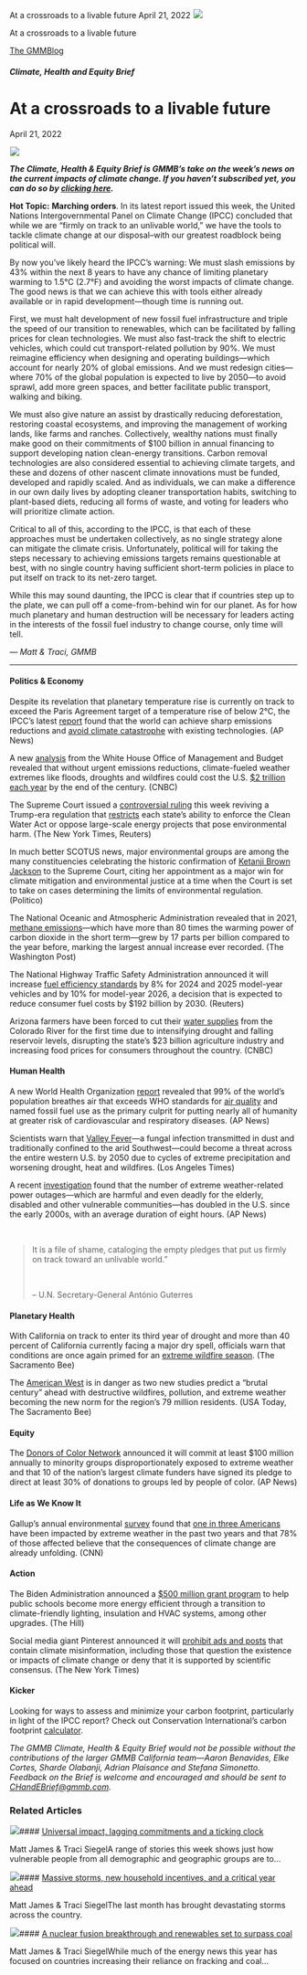 



At a crossroads to a livable future
April 21, 2022
![](data:image/gif;base64,R0lGODlhAQABAAAAACH5BAEKAAEALAAAAAABAAEAAAICTAEAOw==)![](https://www.gmmb.com/wp-content/uploads/2022/04/Picture1.png)



At a crossroads to a livable future





 [The GMMBlog](/blog/)



##### Climate, Health and Equity Brief

 At a crossroads to a livable future
===================================


April 21, 2022



![](data:image/gif;base64,R0lGODlhAQABAAAAACH5BAEKAAEALAAAAAABAAEAAAICTAEAOw==)![](https://www.gmmb.com/wp-content/uploads/2022/04/Picture1-552x510.png) 


***The Climate, Health & Equity Brief is GMMB’s take on the week’s news on the current impacts of climate change. If you haven’t subscribed yet, you can do so by [clicking here](https://mailchimp.us4.list-manage.com/subscribe?u=f2f8c4bdabe1a2a83f914e813&id=4a13a601e2).***


**Hot Topic:** **Marching orders**. In its latest report issued this week, the United Nations Intergovernmental Panel on Climate Change (IPCC) concluded that while we are “firmly on track to an unlivable world,” we have the tools to tackle climate change at our disposal–with our greatest roadblock being political will.


By now you’ve likely heard the IPCC’s warning: We must slash emissions by 43% within the next 8 years to have any chance of limiting planetary warming to 1.5°C (2.7°F) and avoiding the worst impacts of climate change. The good news is that we can achieve this with tools either already available or in rapid development—though time is running out.


First, we must halt development of new fossil fuel infrastructure and triple the speed of our transition to renewables, which can be facilitated by falling prices for clean technologies. We must also fast-track the shift to electric vehicles, which could cut transport-related pollution by 90%. We must reimagine efficiency when designing and operating buildings—which account for nearly 20% of global emissions. And we must redesign cities—where 70% of the global population is expected to live by 2050—to avoid sprawl, add more green spaces, and better facilitate public transport, walking and biking.


We must also give nature an assist by drastically reducing deforestation, restoring coastal ecosystems, and improving the management of working lands, like farms and ranches. Collectively, wealthy nations must finally make good on their commitments of $100 billion in annual financing to support developing nation clean-energy transitions. Carbon removal technologies are also considered essential to achieving climate targets, and these and dozens of other nascent climate innovations must be funded, developed and rapidly scaled. And as individuals, we can make a difference in our own daily lives by adopting cleaner transportation habits, switching to plant-based diets, reducing all forms of waste, and voting for leaders who will prioritize climate action.


Critical to all of this, according to the IPCC, is that each of these approaches must be undertaken collectively, as no single strategy alone can mitigate the climate crisis. Unfortunately, political will for taking the steps necessary to achieving emissions targets remains questionable at best, with no single country having sufficient short-term policies in place to put itself on track to its net-zero target.


While this may sound daunting, the IPCC is clear that if countries step up to the plate, we can pull off a come-from-behind win for our planet. As for how much planetary and human destruction will be necessary for leaders acting in the interests of the fossil fuel industry to change course, only time will tell.


*— Matt & Traci, GMMB*




---


#### Politics & Economy



Despite its revelation that planetary temperature rise is currently on track to exceed the Paris Agreement target of a temperature rise of below 2°C, the IPCC’s latest [report](https://report.ipcc.ch/ar6wg3/pdf/IPCC_AR6_WGIII_FinalDraft_FullReport.pdf) found that the world can achieve sharp emissions reductions and [avoid climate catastrophe](https://apnews.com/article/climate-united-nations-paris-europe-berlin-802ae4475c9047fb6d82ac88b37a690e) with existing technologies. (AP News)


A new [analysis](https://www.whitehouse.gov/wp-content/uploads/2022/04/OMB_Climate_Risk_Exposure_2022.pdf) from the White House Office of Management and Budget revealed that without urgent emissions reductions, climate-fueled weather extremes like floods, droughts and wildfires could cost the U.S. [$2 trillion each year](https://www.cnbc.com/2022/04/04/climate-change-could-cost-us-2-trillion-each-year-by-2100-omb.html) by the end of the century. (CNBC)


The Supreme Court issued a [controversial ruling](https://www.nytimes.com/2022/04/06/us/politics/supreme-court-clean-water-act.html) this week reviving a Trump-era regulation that [restricts](https://www.reuters.com/legal/government/supreme-court-uses-shadow-docket-revive-trump-epa-clean-water-rule-2022-04-06/) each state’s ability to enforce the Clean Water Act or oppose large-scale energy projects that pose environmental harm. (The New York Times, Reuters)


In much better SCOTUS news, major environmental groups are among the many constituencies celebrating the historic confirmation of [Ketanji Brown Jackson](https://www.politico.com/newsletters/morning-energy/2022/04/08/calming-the-troubled-energy-waters-00023967) to the Supreme Court, citing her appointment as a major win for climate mitigation and environmental justice at a time when the Court is set to take on cases determining the limits of environmental regulation. (Politico)


The National Oceanic and Atmospheric Administration revealed that in 2021, [methane emissions](https://www.washingtonpost.com/climate-environment/2022/04/07/methane-emissions-jumped-by-record-2021-noaa-says/)—which have more than 80 times the warming power of carbon dioxide in the short term—grew by 17 parts per billion compared to the year before, marking the largest annual increase ever recorded. (The Washington Post)


The National Highway Traffic Safety Administration announced it will increase [fuel efficiency standards](https://www.reuters.com/business/autos-transportation/biden-administration-finalizes-new-stringent-fuel-economy-rules-2022-04-01/) by 8% for 2024 and 2025 model-year vehicles and by 10% for model-year 2026, a decision that is expected to reduce consumer fuel costs by $192 billion by 2030. (Reuters)


Arizona farmers have been forced to cut their [water supplies](https://www.cnbc.com/2022/04/03/arizona-farmers-are-slammed-by-water-cuts-in-the-west-amid-drought.html) from the Colorado River for the first time due to intensifying drought and falling reservoir levels, disrupting the state’s $23 billion agriculture industry and increasing food prices for consumers throughout the country. (CNBC)


#### Human Health


A new World Health Organization [report](https://www.who.int/news/item/04-04-2022-billions-of-people-still-breathe-unhealthy-air-new-who-data) revealed that 99% of the world’s population breathes air that exceeds WHO standards for [air quality](https://apnews.com/article/science-health-asia-united-nations-environment-dafbedfa74d46297e013a5f47ced010d) and named fossil fuel use as the primary culprit for putting nearly all of humanity at greater risk of cardiovascular and respiratory diseases. (AP News)


Scientists warn that [Valley Fever](https://www.latimes.com/california/story/2022-04-04/how-climate-change-is-making-valley-fever-worse)—a fungal infection transmitted in dust and traditionally confined to the arid Southwest—could become a threat across the entire western U.S. by 2050 due to cycles of extreme precipitation and worsening drought, heat and wildfires. (Los Angeles Times)


A recent [investigation](https://apnews.com/article/wildfires-storms-science-business-health-7a0fb8c998c1d56759989dda62292379) found that the number of extreme weather-related power outages—which are harmful and even deadly for the elderly, disabled and other vulnerable communities—has doubled in the U.S. since the early 2000s, with an average duration of eight hours. (AP News)


 




> It is a file of shame, cataloging the empty pledges that put us firmly on track toward an unlivable world.”
> 
> 
>  
> 
> 
> – U.N. Secretary-General António Guterres
> 
> 


#### Planetary Health



With California on track to enter its third year of drought and more than 40 percent of California currently facing a major dry spell, officials warn that conditions are once again primed for an [extreme wildfire season](https://www.sacbee.com/article259906985.html). (The Sacramento Bee)


The [American West](https://www.usatoday.com/story/news/2022/04/02/climate-change-american-west-air-pollution-fires-floods-studies/7213780001/) is in danger as two new studies predict a “brutal century” ahead with destructive wildfires, pollution, and extreme weather becoming the new norm for the region’s 79 million residents. (USA Today, The Sacramento Bee)



#### 


#### Equity


The [Donors of Color Network](https://apnews.com/article/business-environment-race-and-ethnicity-philanthropy-280f805c4e08d456d470cec1344234e1) announced it will commit at least $100 million annually to minority groups disproportionately exposed to extreme weather and that 10 of the nation’s largest climate funders have signed its pledge to direct at least 30% of donations to groups led by people of color. (AP News)


#### Life as We Know It


Gallup’s annual environmental [survey](https://news.gallup.com/poll/391508/extreme-weather-affected-one-three-americans.aspx) found that [one in three Americans](https://www.cnn.com/2022/04/06/us/extreme-weather-climate-poll-lake-powell/index.html) have been impacted by extreme weather in the past two years and that 78% of those affected believe that the consequences of climate change are already unfolding. (CNN)


#### Action


The Biden Administration announced a [$500 million grant program](https://thehill.com/policy/equilibrium-sustainability/3258521-biden-administration-announces-500m-for-energy-efficiency-in-public-schools/) to help public schools become more energy efficient through a transition to climate-friendly lighting, insulation and HVAC systems, among other upgrades. (The Hill)


Social media giant Pinterest announced it will [prohibit ads and posts](https://www.nytimes.com/2022/04/06/technology/pinterest-climate-misinformation.html) that contain climate misinformation, including those that question the existence or impacts of climate change or deny that it is supported by scientific consensus. (The New York Times)


#### Kicker


Looking for ways to assess and minimize your carbon footprint, particularly in light of the IPCC report? Check out Conservation International’s carbon footprint [calculator](https://www.conservation.org/carbon-footprint-calculator?gclid=CjwKCAjwur-SBhB6EiwA5sKtjgLiWUhWUBJyDQAAyycLo9feZkYRhNvcyeRZSUXTwhqhH45SyayAExoCzlcQAvD_BwE#/).


*The GMMB Climate, Health & Equity Brief would not be possible without the contributions of the larger GMMB California team—Aaron Benavides, Elke Cortes, Sharde Olabanji, Adrian Plaisance and Stefana Simonetto. Feedback on the Brief is welcome and encouraged and should be sent to [CHandEBrief@gmmb.com](mailto:CHandEBrief@gmmb.com).*









### Related Articles

![](data:image/gif;base64,R0lGODlhAQABAAAAACH5BAEKAAEALAAAAAABAAEAAAICTAEAOw==)![](https://www.gmmb.com/wp-content/uploads/2023/01/c53f7cb5-08a2-d0cf-d9a1-c8ef2c9b55e0-380x200.png)#### [Universal impact, lagging commitments and a ticking clock](https://www.gmmb.com/news/universal-impact-lagging-commitments-and-a-ticking-clock/)

Matt James & Traci SiegelA range of stories this week shows just how vulnerable people from all demographic and geographic groups are to…

![](data:image/gif;base64,R0lGODlhAQABAAAAACH5BAEKAAEALAAAAAABAAEAAAICTAEAOw==)![](https://www.gmmb.com/wp-content/uploads/2023/01/Picture1-380x200.png)#### [Massive storms, new household incentives, and a critical year ahead](https://www.gmmb.com/news/massive-storms-new-household-incentives-and-a-critical-year-ahead-and-renewables-set-to-surpass-coal-2/)

Matt James & Traci SiegelThe last month has brought devastating storms across the country.

![](data:image/gif;base64,R0lGODlhAQABAAAAACH5BAEKAAEALAAAAAABAAEAAAICTAEAOw==)![](https://www.gmmb.com/wp-content/uploads/2022/12/Picture1-380x200.png)#### [A nuclear fusion breakthrough and renewables set to surpass coal](https://www.gmmb.com/news/a-nuclear-fusion-breakthrough-and-renewables-set-to-surpass-coal/)

Matt James & Traci SiegelWhile much of the energy news this year has focused on countries increasing their reliance on fracking and coal…




